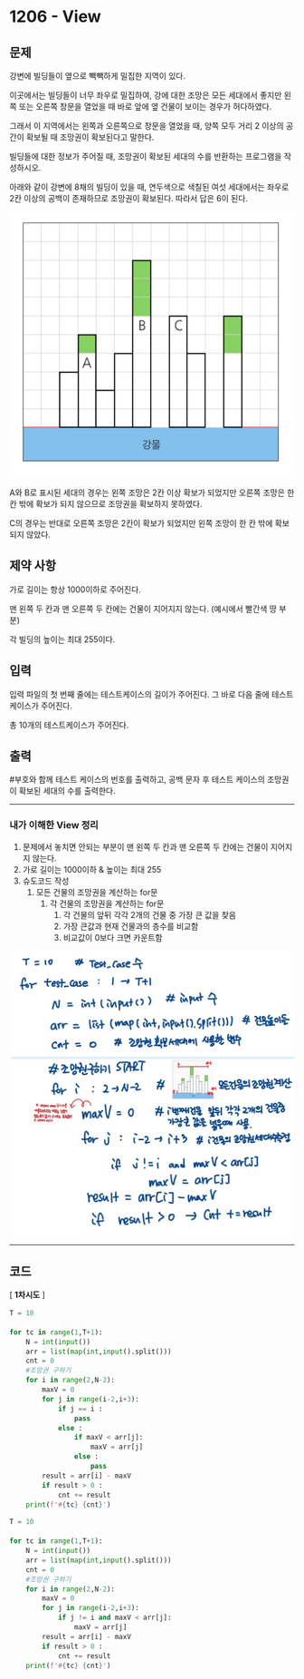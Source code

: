 # 1206 - View

## 문제

강변에 빌딩들이 옆으로 빽빽하게 밀집한 지역이 있다.

이곳에서는 빌딩들이 너무 좌우로 밀집하여, 강에 대한 조망은 모든 세대에서 좋지만 왼쪽 또는 오른쪽 창문을 열었을 때 바로 앞에 옆 건물이 보이는 경우가 허다하였다.

그래서 이 지역에서는 왼쪽과 오른쪽으로 창문을 열었을 때, 양쪽 모두 거리 2 이상의 공간이 확보될 때 조망권이 확보된다고 말한다.

빌딩들에 대한 정보가 주어질 때, 조망권이 확보된 세대의 수를 반환하는 프로그램을 작성하시오.

아래와 같이 강변에 8채의 빌딩이 있을 때, 연두색으로 색칠된 여섯 세대에서는 좌우로 2칸 이상의 공백이 존재하므로 조망권이 확보된다. 따라서 답은 6이 된다.

![](1206_View.assets/SmartSelectImage_2022-02-09-13-17-52.png)

A와 B로 표시된 세대의 경우는 왼쪽 조망은 2칸 이상 확보가 되었지만 오른쪽 조망은 한 칸 밖에 확보가 되지 않으므로 조망권을 확보하지 못하였다.

C의 경우는 반대로 오른쪽 조망은 2칸이 확보가 되었지만 왼쪽 조망이 한 칸 밖에 확보되지 않았다.

## 제약 사항

가로 길이는 항상 1000이하로 주어진다.

맨 왼쪽 두 칸과 맨 오른쪽 두 칸에는 건물이 지어지지 않는다. (예시에서 빨간색 땅 부분)

각 빌딩의 높이는 최대 255이다.

## 입력

입력 파일의 첫 번째 줄에는 테스트케이스의 길이가 주어진다. 그 바로 다음 줄에 테스트 케이스가 주어진다.

총 10개의 테스트케이스가 주어진다.

## 출력

\#부호와 함께 테스트 케이스의 번호를 출력하고, 공백 문자 후 테스트 케이스의 조망권이 확보된 세대의 수를 출력한다.

---

### 내가 이해한 View 정리

1. 문제에서 놓치면 안되는 부분이 맨 왼쪽 두 칸과 맨 오른쪽 두 칸에는 건물이 지어지지 않는다.
2. 가로 길이는 1000이하 & 높이는 최대 255
3. 슈도코드 작성
   1. 모든 건물의 조망권을 계산하는 for문
      1. 각 건물의 조망권을 계산하는 for문
         1. 각 건물의 앞뒤 각각 2개의 건물 중 가장 큰 값을 찾음
         2. 가장 큰값과 현재 건물과의 층수를 비교함
         3. 비교값이 0보다 크면 카운트함

![](1206_View.assets/KakaoTalk_20220209_215820815.jpg)

---

## 코드

[ **1차시도** ]

```python
T = 10

for tc in range(1,T+1):
    N = int(input())
    arr = list(map(int,input().split()))
    cnt = 0
    #조망권 구하기
    for i in range(2,N-2):
        maxV = 0
        for j in range(i-2,i+3):
            if j == i :
                pass
            else :
                if maxV < arr[j]:
                    maxV = arr[j]
                else :
                    pass
        result = arr[i] - maxV
        if result > 0 :
            cnt += result
    print(f'#{tc} {cnt}')
```

```python
T = 10

for tc in range(1,T+1):
    N = int(input())
    arr = list(map(int,input().split()))
    cnt = 0
    #조망권 구하기
    for i in range(2,N-2):
        maxV = 0
        for j in range(i-2,i+3):
            if j != i and maxV < arr[j]:
                maxV = arr[j]
        result = arr[i] - maxV
        if result > 0 :
            cnt += result
    print(f'#{tc} {cnt}')
```

